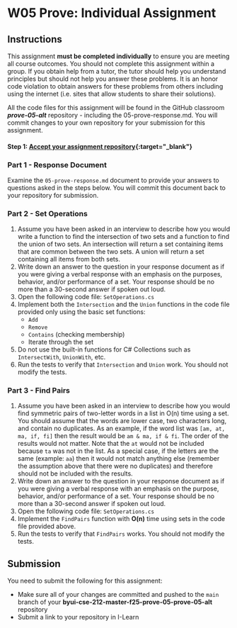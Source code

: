 # W05 Prove: Individual Assignment
## Instructions
This assignment **must be completed individually** to ensure you are meeting all course outcomes. You should not complete this assignment within a group. If you obtain help from a tutor, the tutor should help you understand principles but should not help you answer these problems. It is an honor code violation to obtain answers for these problems from others including using the internet (i.e. sites that allow students to share their solutions).

All the code files for this assignment will be found in the GitHub classroom ***prove-05-alt*** repository - including the 05-prove-response.md. You will commit changes to your own repository for your submission for this assignment.

#### Step 1: [Accept your assignment repository](prove-classroom-alt){:target="_blank"}

### Part 1 - Response Document
Examine the `05-prove-response.md` document to provide your answers to questions asked in the steps below. You will commit this document back to your repository for submission.

### Part 2 - Set Operations
1. Assume you have been asked in an interview to describe how you would write a function to find the intersection of two sets and a function to find the union of two sets. An intersection will return a set containing items that are common between the two sets. A union will return a set containing all items from both sets.
2. Write down an answer to the question in your response document as if you were giving a verbal response with an emphasis on the purposes, behavior, and/or performance of a set. Your response should be no more than a 30-second answer if spoken out loud.
3. Open the following code file: `SetOperations.cs`
4. Implement both the `Intersection` and the `Union` functions in the code file provided only using the basic set functions:
    * `Add`
    * `Remove`
    * `Contains` (checking membership)
    * Iterate through the set
5. Do not use the built-in functions for C# Collections such as `IntersectWith`, `UnionWith`, etc.
6. Run the tests to verify that `Intersection` and `Union` work. You should not modify the tests.

### Part 3 - Find Pairs
1. Assume you have been asked in an interview to describe how you would find symmetric pairs of two-letter words in a list in O(n) time using a set. You should assume that the words are lower case, two characters long, and contain no duplicates. As an example, if the word list was `[am, at, ma, if, fi]` then the result would be `am & ma, if & fi`. The order of the results would not matter. Note that the `at` would not be included because `ta` was not in the list. As a special case, if the letters are the same (example: `aa`) then it would not match anything else (remember the assumption above that there were no duplicates) and therefore should not be included with the results.
2. Write down an answer to the question in your response document as if you were giving a verbal response with an emphasis on the purpose, behavior, and/or performance of a set. Your response should be no more than a 30-second answer if spoken out loud.
3. Open the following code file: `SetOperations.cs`
4. Implement the `FindPairs` function with **O(n)** time using sets in the code file provided above.
5. Run the tests to verify that `FindPairs` works. You should not modify the tests.


## Submission
You need to submit the following for this assignment:
* Make sure all of your changes are committed and pushed to the `main` branch of your **byui-cse-212-master-f25-prove-05-prove-05-alt** repository
* Submit a link to your repository in I-Learn
